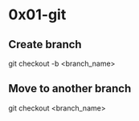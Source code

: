 # 0x01-git

## Create branch
git checkout -b <branch_name>

## Move to another branch
git checkout <branch_name>
